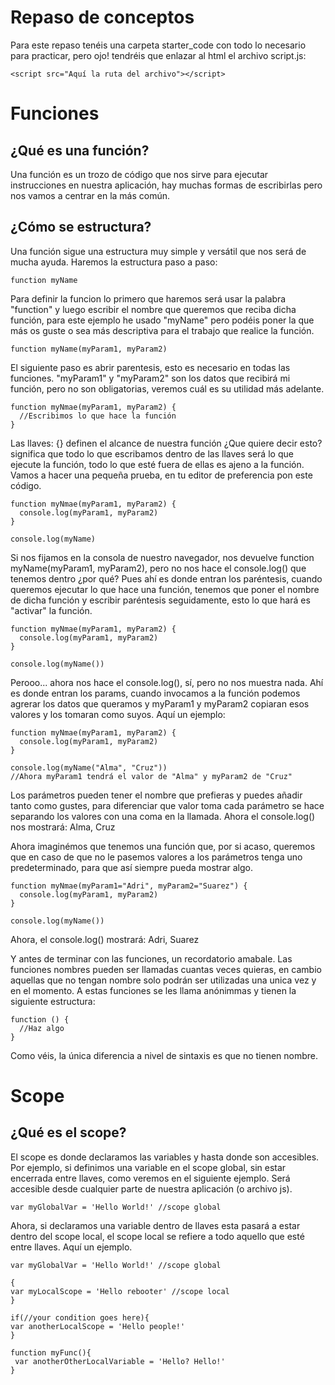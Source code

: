 # Repaso de conceptos
Para este repaso tenéis una carpeta starter_code con todo lo necesario para practicar, pero ojo! tendréis que enlazar al html el archivo script.js:
```
<script src="Aquí la ruta del archivo"></script>
```


# Funciones

## ¿Qué es una función?
Una función es un trozo de código que nos sirve para ejecutar instrucciones en nuestra aplicación, hay muchas formas de escribirlas pero nos vamos a centrar en la más común.

## ¿Cómo se estructura?
Una función sigue una estructura muy simple y versátil que nos será de mucha ayuda.
Haremos la estructura paso a paso:
```
function myName
```
Para definir la funcion lo primero que haremos será usar la palabra "function" y luego escribir el nombre que queremos que reciba dicha función, para este ejemplo he usado "myName" pero podéis poner la que más os guste o sea más descriptiva para el trabajo que realice la función.

```
function myName(myParam1, myParam2)
```
El siguiente paso es abrir parentesis, esto es necesario en todas las funciones. "myParam1" y "myParam2" son los datos que recibirá mi función, pero no son obligatorias, veremos cuál es su utilidad más adelante.

```
function myNmae(myParam1, myParam2) {
  //Escribimos lo que hace la función
}
```
Las llaves: {} definen el alcance de nuestra función ¿Que quiere decir esto? significa que todo lo que escribamos dentro de las llaves será lo que ejecute la función, todo lo que esté fuera de ellas es ajeno a la función.
Vamos a hacer una pequeña prueba, en tu editor de preferencia pon este código.
```
function myNmae(myParam1, myParam2) {
  console.log(myParam1, myParam2)
}

console.log(myName)
```
Si nos fijamos en la consola de nuestro navegador, nos devuelve function myName(myParam1, myParam2), pero no nos hace el console.log() que tenemos dentro ¿por qué?
Pues ahí es donde entran los paréntesis, cuando queremos ejecutar lo que hace una función, tenemos que poner el nombre de dicha función y escribir paréntesis seguidamente, esto lo que hará es "activar" la función.
```
function myNmae(myParam1, myParam2) {
  console.log(myParam1, myParam2)
}

console.log(myName())
```
Perooo... ahora nos hace el console.log(), sí, pero no nos muestra nada. Ahí es donde entran los params, cuando invocamos a la función podemos agrerar los datos que queramos y myParam1 y myParam2 copiaran esos valores y los tomaran como suyos. Aquí un ejemplo:
```
function myNmae(myParam1, myParam2) {
  console.log(myParam1, myParam2)
}

console.log(myName("Alma", "Cruz"))
//Ahora myParam1 tendrá el valor de "Alma" y myParam2 de "Cruz"
```
Los parámetros pueden tener el nombre que prefieras y puedes añadir tanto como gustes, para diferenciar que valor toma cada parámetro se hace separando los valores con una coma en la llamada. Ahora el console.log() nos mostrará: Alma, Cruz

Ahora imaginémos que tenemos una función que, por si acaso, queremos que en caso de que no le pasemos valores a los parámetros tenga uno predeterminado, para que así siempre pueda mostrar algo.
```
function myNmae(myParam1="Adri", myParam2="Suarez") {
  console.log(myParam1, myParam2)
}

console.log(myName())
```
Ahora, el console.log() mostrará: Adri, Suarez

Y antes de terminar con las funciones, un recordatorio amabale. Las funciones nombres pueden ser llamadas cuantas veces quieras, en cambio aquellas que no tengan nombre solo podrán ser utilizadas una unica vez y en el momento. A estas funciones se les llama anónimmas y tienen la siguiente estructura:
```
function () {
  //Haz algo
}
```
Como véis, la única diferencia a nivel de sintaxis es que no tienen nombre.

# Scope
## ¿Qué es el scope?
El scope es donde declaramos las variables y hasta donde son accesibles. Por ejemplo, si definimos una variable en el scope global, sin estar encerrada entre llaves, como veremos en el siguiente ejemplo. Será accesible desde cualquier parte de nuestra aplicación (o archivo js).
```
var myGlobalVar = 'Hello World!' //scope global
```
Ahora, si declaramos una variable dentro de llaves esta pasará a estar dentro del scope local, el scope local se refiere a todo aquello que esté entre llaves. Aquí un ejemplo.
```
var myGlobalVar = 'Hello World!' //scope global

{
var myLocalScope = 'Hello rebooter' //scope local
}

if(//your condition goes here){
var anotherLocalScope = 'Hello people!'
}

function myFunc(){
 var anotherOtherLocalVariable = 'Hello? Hello!'
}

```

